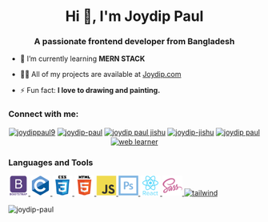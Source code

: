 <h1 align="center">Hi 👋, I'm Joydip Paul</h1>
<h3 align="center">A passionate frontend developer from Bangladesh</h3>

- 🌱 I’m currently learning **MERN STACK**

- 👨‍💻 All of my projects are available at [Joydip.com](https://joydippaul.netlify.app/)

- ⚡ Fun fact: **I love to drawing and painting.**

<h3 align="left">Connect with me:</h3>
<p align="center">
<a href="https://twitter.com/joydippaul9" target="blank"><img align="center" src="https://seeklogo.com/images/T/twitter-logo-A84FE9258E-seeklogo.com.png" alt="joydippaul9" height="30" width="40" /></a>
<a href="https://www.linkedin.com/in/joydip-paul-90b447190/" target="blank"><img align="center" src="https://image.flaticon.com/icons/png/512/174/174857.png" alt="joydip-paul" height="30" width="40" /></a>
<a href="https://www.facebook.com/joydippaul72/" target="blank"><img align="center" src="https://img.icons8.com/color/48/000000/facebook-circled--v5.png" alt="joydip paul jishu"/></a>
<a href="https://www.instagram.com/joydip_jishu/" target="blank"><img align="center" src="https://cdn.jsdelivr.net/npm/simple-icons@3.0.1/icons/instagram.svg" alt="joydip-jishu" height="30" width="40" /></a>
<a href="https://www.behance.net/Joydippaul018e" target="blank"><img align="center" src="https://cdn.jsdelivr.net/npm/simple-icons@3.0.1/icons/behance.svg" alt="joydip paul" height="30" width="40" /></a>
<a href="https://www.youtube.com/channel/UCXOoAHrPiW8xD7hMnqHnENA" target="blank"><img align="center" src="https://cdn.jsdelivr.net/npm/simple-icons@3.0.1/icons/youtube.svg" alt="web learner" height="30" width="40" /></a>
</p>

<h3 align="left">Languages and Tools</h3>
<p align="left"> <a href="https://getbootstrap.com" target="_blank"> <img src="https://raw.githubusercontent.com/devicons/devicon/master/icons/bootstrap/bootstrap-plain-wordmark.svg" alt="bootstrap" width="40" height="40"/> </a> <a href="https://www.cprogramming.com/" target="_blank"> <img src="https://raw.githubusercontent.com/devicons/devicon/master/icons/c/c-original.svg" alt="c" width="40" height="40"/> </a> <a href="https://www.w3schools.com/css/" target="_blank"> <img src="https://raw.githubusercontent.com/devicons/devicon/master/icons/css3/css3-original-wordmark.svg" alt="css3" width="40" height="40"/> </a> <a href="https://www.w3.org/html/" target="_blank"> <img src="https://raw.githubusercontent.com/devicons/devicon/master/icons/html5/html5-original-wordmark.svg" alt="html5" width="40" height="40"/> </a> <a href="https://developer.mozilla.org/en-US/docs/Web/JavaScript" target="_blank"> <img src="https://raw.githubusercontent.com/devicons/devicon/master/icons/javascript/javascript-original.svg" alt="javascript" width="40" height="40"/> </a> <a href="https://www.photoshop.com/en" target="_blank"> <img src="https://raw.githubusercontent.com/devicons/devicon/master/icons/photoshop/photoshop-line.svg" alt="photoshop" width="40" height="40"/> </a> <a href="https://reactjs.org/" target="_blank"> <img src="https://raw.githubusercontent.com/devicons/devicon/master/icons/react/react-original-wordmark.svg" alt="react" width="40" height="40"/> </a> <a href="https://sass-lang.com" target="_blank"> <img src="https://raw.githubusercontent.com/devicons/devicon/master/icons/sass/sass-original.svg" alt="sass" width="40" height="40"/> </a> 
<a href="https://tailwindcss.com/" target="_blank"> <img src="https://cdn.worldvectorlogo.com/logos/tailwindcss.svg" alt="tailwind" width="40" height="40"/> </a>
</p>

<p><img align="center" src="https://github-readme-stats.vercel.app/api/top-langs?username=joydip-paul&show_icons=true&locale=en&layout=compact" alt="joydip-paul" /></p>
